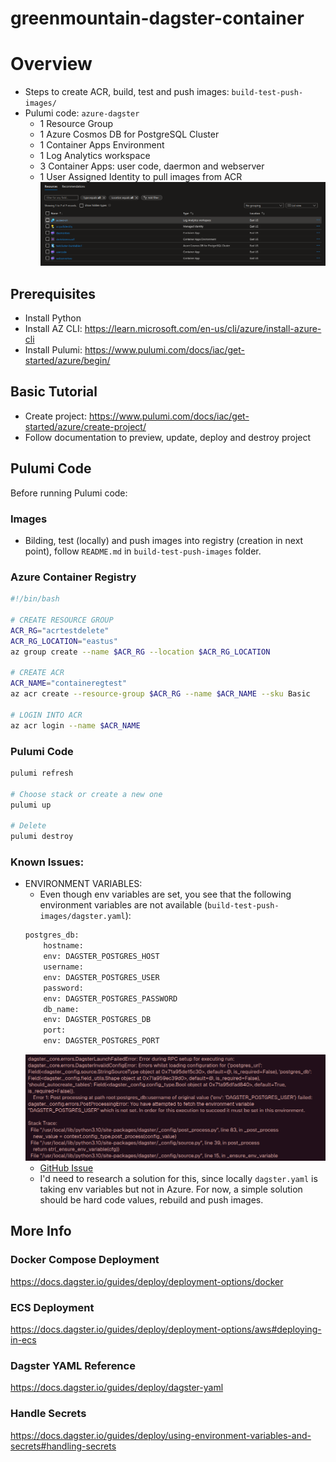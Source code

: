 # greenmountain-dagster-container

# Overview
* Steps to create ACR, build, test and push images: `build-test-push-images/`
* Pulumi code: `azure-dagster`
    - 1 Resource Group
    - 1 Azure Cosmos DB for PostgreSQL Cluster
    - 1 Container Apps Environment
    - 1 Log Analytics workspace
    - 3 Container Apps: user code, daermon and webserver
    - 1 User Assigned Identity to pull images from ACR
    ![IMAGE](/assets/02.resources.png)

## Prerequisites
- Install Python 
- Install AZ CLI: https://learn.microsoft.com/en-us/cli/azure/install-azure-cli
- Install Pulumi: https://www.pulumi.com/docs/iac/get-started/azure/begin/

## Basic Tutorial
- Create project: https://www.pulumi.com/docs/iac/get-started/azure/create-project/
- Follow documentation to preview, update, deploy and destroy project

## Pulumi Code
Before running Pulumi code:
### Images
- Bilding, test (locally) and push images into registry (creation in next point), follow `README.md` in `build-test-push-images` folder.
### Azure Container Registry
```bash
#!/bin/bash

# CREATE RESOURCE GROUP
ACR_RG="acrtestdelete"
ACR_RG_LOCATION="eastus"
az group create --name $ACR_RG --location $ACR_RG_LOCATION

# CREATE ACR
ACR_NAME="containeregtest"
az acr create --resource-group $ACR_RG --name $ACR_NAME --sku Basic

# LOGIN INTO ACR
az acr login --name $ACR_NAME
```

### Pulumi Code
```bash
pulumi refresh

# Choose stack or create a new one
pulumi up

# Delete
pulumi destroy
```

### Known Issues:
* ENVIRONMENT VARIABLES:
    - Even though env variables are set, you see that the following environment variables are not available (`build-test-push-images/dagster.yaml`):
    ```bash
    postgres_db:
        hostname:
        env: DAGSTER_POSTGRES_HOST
        username:
        env: DAGSTER_POSTGRES_USER
        password:
        env: DAGSTER_POSTGRES_PASSWORD
        db_name:
        env: DAGSTER_POSTGRES_DB
        port:
        env: DAGSTER_POSTGRES_PORT
    ```
    ![IMAGE](/assets/01.env.png)
    - [GitHub Issue](https://github.com/dagster-io/dagster/issues/3013)
    - I'd need to research a solution for this, since locally `dagster.yaml` is taking env variables but not in Azure. For now, a simple solution should be hard code values, rebuild and push images.


## More Info
### Docker Compose Deployment
https://docs.dagster.io/guides/deploy/deployment-options/docker
### ECS Deployment
https://docs.dagster.io/guides/deploy/deployment-options/aws#deploying-in-ecs
### Dagster YAML Reference
https://docs.dagster.io/guides/deploy/dagster-yaml
### Handle Secrets
https://docs.dagster.io/guides/deploy/using-environment-variables-and-secrets#handling-secrets
